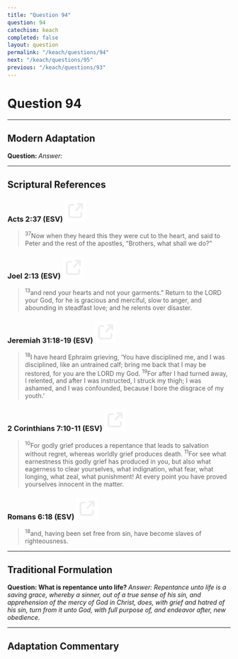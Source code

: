 ```yaml
---
title: "Question 94"
question: 94
catechism: keach
completed: false
layout: question
permalink: "/keach/questions/94"
next: "/keach/questions/95"
previous: "/keach/questions/93"
---
```

# Question 94
---
## Modern Adaptation
<strong>
    Question:
</strong>

<em>
    Answer:
</em>

---
## Scriptural References
### Acts 2:37 (ESV) <a href="https://biblegateway.com/passage/?search=Acts+2%3A37&version=ESV"><img src="/assets/svg/link.svg"/></a>
> <sup>37</sup>Now when they heard this they were cut to the heart, and said to Peter and the rest of the apostles, “Brothers, what shall we do?”

### Joel 2:13 (ESV) <a href="https://biblegateway.com/passage/?search=Joel+2%3A13&version=ESV"><img src="/assets/svg/link.svg"/></a>
> <sup>13</sup>and rend your hearts and not your garments.” Return to the LORD your God, for he is gracious and merciful, slow to anger, and abounding in steadfast love; and he relents over disaster.

### Jeremiah 31:18-19 (ESV) <a href="https://biblegateway.com/passage/?search=Jeremiah+31%3A18-19&version=ESV"><img src="/assets/svg/link.svg"/></a>
> <sup>18</sup>I have heard Ephraim grieving, ‘You have disciplined me, and I was disciplined, like an untrained calf; bring me back that I may be restored, for you are the LORD my God.
> <sup>19</sup>For after I had turned away, I relented, and after I was instructed, I struck my thigh; I was ashamed, and I was confounded, because I bore the disgrace of my youth.’

### 2 Corinthians 7:10-11 (ESV) <a href="https://biblegateway.com/passage/?search=2+Corinthians+7%3A10-11&version=ESV"><img src="/assets/svg/link.svg"/></a>
> <sup>10</sup>For godly grief produces a repentance that leads to salvation without regret, whereas worldly grief produces death.
> <sup>11</sup>For see what earnestness this godly grief has produced in you, but also what eagerness to clear yourselves, what indignation, what fear, what longing, what zeal, what punishment! At every point you have proved yourselves innocent in the matter.

### Romans 6:18 (ESV) <a href="https://biblegateway.com/passage/?search=Romans+6%3A18&version=ESV"><img src="/assets/svg/link.svg"/></a>
> <sup>18</sup>and, having been set free from sin, have become slaves of righteousness.

---
## Traditional Formulation
<strong>
    Question: What is repentance unto life?
</strong>

<em>
    Answer: Repentance unto life is a saving grace, whereby a sinner, out of a true sense of his sin, and apprehension of the mercy of God in Christ, does, with grief and hatred of his sin, turn from it unto God, with full purpose of, and endeavor after, new obedience.
</em>

---
## Adaptation Commentary
